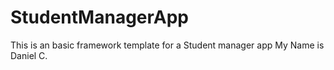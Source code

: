 # StudentManagerApp
This is an basic framework template for a Student manager app
My Name is Daniel C.